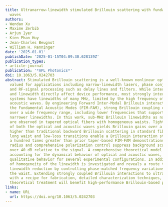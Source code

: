 ```yaml
---
title: Ultranarrow-linewidth stimulated Brillouin scattering with fundamental acoustic
  waves
authors:
- Wendao Xu
- Maxime Zerbib
- Arjun Iyer
- Kien Phan Huy
- Jean-Charles Beugnot
- William H. Renninger
date: '2025-01-01'
publishDate: '2025-01-15T04:09:30.628139Z'
publication_types:
- article-journal
publication: '*APL Photonics*'
doi: 10.1063/5.0242703
abstract: Stimulated Brillouin scattering is a well-known nonlinear optical interaction
  valued for applications including narrow-linewidth lasers, phase conjugation, sensing,
  and RF-signal processing such as delay lines and filters. While interaction strength
  and linewidth directly affect device performance, most strongly interacting Brillouin
  systems have linewidths of many MHz, limited by the high frequency of the participating
  acoustic waves. By engineering Forward Inter-Modal Brillouin interactions to access
  the Fundamental Acoustic Modes (FIM-FAM), strong Brillouin coupling can be extended
  over a wide frequency range, including lower frequencies that support significantly
  narrower linewidths. In this work, sub-MHz Brillouin linewidths as narrow as 110 kHz
  are observed in tapered optical fibers with homogeneous waists. Tight confinement
  of both the optical and acoustic waves yields Brillouin gains over a thousand times
  higher than traditional backward Brillouin scattering in standard fibers, and a
  long waist and low-loss transitions enable a Brillouin interaction strength nearly
  a hundred times greater than prior taper-based FIM-FAM demonstrations. A specific
  radius and comprehensive polarization control suppress background scattering by
  over 40 dB relative to the signal. A comprehensive theoretical model is developed
  accounting for the dynamical behavior of optical and acoustic waves, reproducing
  qualitative behavior for several experimental configurations. In addition, the dependence
  of homogeneity of the linewidth is investigated and reveals a route toward further
  linewidth reduction by controlling phase-matched frequency variations throughout
  the waist. Extending strongly coupled Brillouin interactions to ultranarrow linewidths
  with a recipe for fabrication, detailed characterization techniques, and a comprehensive
  theoretical treatment will benefit high-performance Brillouin-based photonic applications.
links:
- name: URL
  url: https://doi.org/10.1063/5.0242703
---
```

